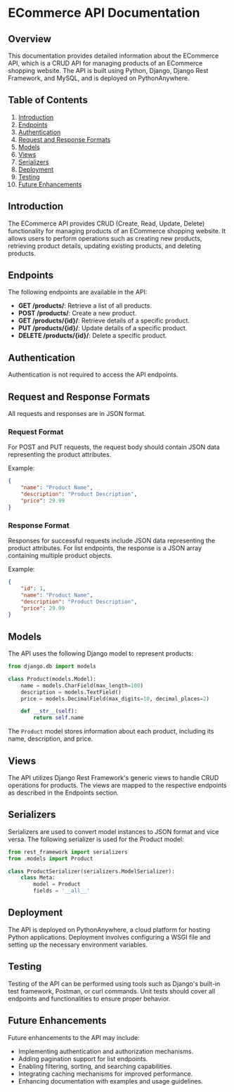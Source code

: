 # ECommerce API Documentation

## Overview

This documentation provides detailed information about the ECommerce API, which is a CRUD API for managing products of an ECommerce shopping website. The API is built using Python, Django, Django Rest Framework, and MySQL, and is deployed on PythonAnywhere.

## Table of Contents

1. [Introduction](#introduction)
2. [Endpoints](#endpoints)
3. [Authentication](#authentication)
4. [Request and Response Formats](#request-and-response-formats)
5. [Models](#models)
6. [Views](#views)
7. [Serializers](#serializers)
8. [Deployment](#deployment)
9. [Testing](#testing)
10. [Future Enhancements](#future-enhancements)

## Introduction

The ECommerce API provides CRUD (Create, Read, Update, Delete) functionality for managing products of an ECommerce shopping website. It allows users to perform operations such as creating new products, retrieving product details, updating existing products, and deleting products.

## Endpoints

The following endpoints are available in the API:

- **GET /products/**: Retrieve a list of all products.
- **POST /products/**: Create a new product.
- **GET /products/{id}/**: Retrieve details of a specific product.
- **PUT /products/{id}/**: Update details of a specific product.
- **DELETE /products/{id}/**: Delete a specific product.

## Authentication

Authentication is not required to access the API endpoints.

## Request and Response Formats

All requests and responses are in JSON format.

### Request Format

For POST and PUT requests, the request body should contain JSON data representing the product attributes.

Example:
```json
{
    "name": "Product Name",
    "description": "Product Description",
    "price": 29.99
}
```

### Response Format

Responses for successful requests include JSON data representing the product attributes. For list endpoints, the response is a JSON array containing multiple product objects.

Example:
```json
{
    "id": 1,
    "name": "Product Name",
    "description": "Product Description",
    "price": 29.99
}
```

## Models

The API uses the following Django model to represent products:

```python
from django.db import models

class Product(models.Model):
    name = models.CharField(max_length=100)
    description = models.TextField()
    price = models.DecimalField(max_digits=10, decimal_places=2)

    def __str__(self):
        return self.name
```

The `Product` model stores information about each product, including its name, description, and price.

## Views

The API utilizes Django Rest Framework's generic views to handle CRUD operations for products. The views are mapped to the respective endpoints as described in the Endpoints section.

## Serializers

Serializers are used to convert model instances to JSON format and vice versa. The following serializer is used for the Product model:

```python
from rest_framework import serializers
from .models import Product

class ProductSerializer(serializers.ModelSerializer):
    class Meta:
        model = Product
        fields = '__all__'
```

## Deployment

The API is deployed on PythonAnywhere, a cloud platform for hosting Python applications. Deployment involves configuring a WSGI file and setting up the necessary environment variables.

## Testing

Testing of the API can be performed using tools such as Django's built-in test framework, Postman, or curl commands. Unit tests should cover all endpoints and functionalities to ensure proper behavior.

## Future Enhancements

Future enhancements to the API may include:

- Implementing authentication and authorization mechanisms.
- Adding pagination support for list endpoints.
- Enabling filtering, sorting, and searching capabilities.
- Integrating caching mechanisms for improved performance.
- Enhancing documentation with examples and usage guidelines.
